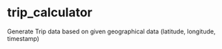 # trip_calculator
Generate Trip data based on given geographical data (latitude, longitude, timestamp)
